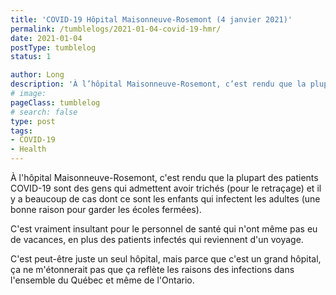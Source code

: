 ```yaml
---
title: 'COVID-19 Hôpital Maisonneuve-Rosemont (4 janvier 2021)'
permalink: /tumblelogs/2021-01-04-covid-19-hmr/
date: 2021-01-04
postType: tumblelog
status: 1

author: Long
description: 'À l’hôpital Maisonneuve-Rosemont, c’est rendu que la plupart des patients COVID-19 sont des gens qui admettent avoir trichés (pour le retraçage) et il y a beaucoup de cas dont ce sont les enfants qui infectent les adultes (une bonne raison pour garder les écoles fermées).'
# image:
pageClass: tumblelog
# search: false
type: post
tags:
- COVID-19
- Health
---
```


À l'hôpital Maisonneuve-Rosemont, c'est rendu que la plupart des patients COVID-19 sont des gens qui admettent avoir trichés (pour le retraçage) et il y a beaucoup de cas dont ce sont les enfants qui infectent les adultes (une bonne raison pour garder les écoles fermées).

C'est vraiment insultant pour le personnel de santé qui n'ont même pas eu de vacances, en plus des patients infectés qui reviennent d'un voyage.

C'est peut-être juste un seul hôpital, mais parce que c'est un grand hôpital, ça ne m'étonnerait pas que ça reflète les raisons des infections dans l'ensemble du Québec et même de l'Ontario.
